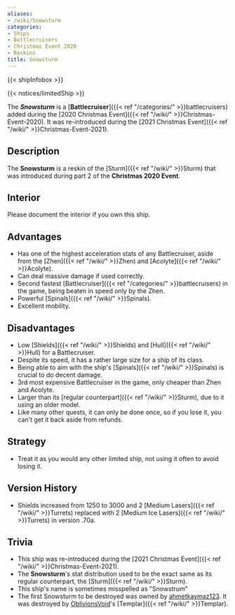 ```yaml
---
aliases:
- /wiki/Snowsturm
categories:
- Ships
- Battlecruisers
- Christmas Event 2020
- Reskins
title: Snowsturm
---  
```


{{< shipInfobox >}}   

{{< notices/limitedShip >}} 

The **_Snowsturm_** is a [**Battlecruiser**]({{< ref "/categories/" >}}battlecruisers) added during the [2020 Christmas Event]({{< ref "/wiki/" >}}Christmas-Event-2020). It was re-introduced during the [2021 Christmas Event]({{< ref "/wiki/" >}}Christmas-Event-2021). 

## Description

The **Snowsturm** is a reskin of the [Sturm]({{< ref "/wiki/" >}}Sturm) that was introduced during part 2 of the **Christmas 2020 Event**.

## Interior

Please document the interior if you own this ship.

## Advantages

- Has one of the highest acceleration stats of any Battlecruiser, aside from the [Zhen]({{< ref "/wiki/" >}}Zhen) and [Acolyte]({{< ref "/wiki/" >}}Acolyte).
- Can deal massive damage if used correctly.
- Second fastest [Battlecruiser]({{< ref "/categories/" >}}battlecruisers) in the game, being beaten in speed only by the Zhen.
- Powerful [Spinals]({{< ref "/wiki/" >}}Spinals).
- Excellent mobility.

## Disadvantages

- Low [Shields]({{< ref "/wiki/" >}}Shields) and [Hull]({{< ref "/wiki/" >}}Hull) for a Battlecruiser.
- Despite its speed, it has a rather large size for a ship of its class.
- Being able to aim with the ship's [Spinals]({{< ref "/wiki/" >}}Spinals) is crucial to do decent damage.
- 3rd most expensive Battlecruiser in the game, only cheaper than Zhen and Acolyte.
- Larger than its [regular counterpart]({{< ref "/wiki/" >}}Sturm), due to it using an older model.
- Like many other quests, it can only be done once, so if you lose it, you can't get it back aside from refunds.

## Strategy

- Treat it as you would any other limited ship, not using it often to avoid losing it.

## Version History 

- Shields increased from 1250 to 3000 and 2 [Medium Lasers]({{< ref "/wiki/" >}}Turrets) replaced with 2 [Medium Ice Lasers]({{< ref "/wiki/" >}}Turrets) in version .70a.

## Trivia

- This ship was re-introduced during the [2021 Christmas Event]({{< ref "/wiki/" >}}Christmas-Event-2021).
- The **Snowsturm**'s stat distribution used to be the exact same as its regular counterpart, the [Sturm]({{< ref "/wiki/" >}}Sturm).
- This ship's name is sometimes misspelled as "Snow*strum*"
- The first Snowsturm to be destroyed was owned by [ahmetkaymaz123](https://www.roblox.com/users/277029989/profile). It was destroyed by [OblivionsVoid](https://www.roblox.com/users/1948588581/profile)'s [Templar]({{< ref "/wiki/" >}}Templar).